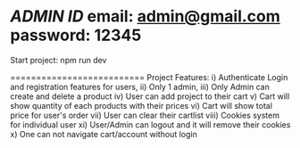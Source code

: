 **_ADMIN ID_**
email: admin@gmail.com
password: 12345
==========================

Start project: npm run dev

==========================
Project Features:
i) Authenticate Login and registration features for users,
ii) Only 1 admin,
iii) Only Admin can create and delete a product
iv) User can add project to their cart
v) Cart will show quantity of each products with their prices
vi) Cart will show total price for user's order
vii) User can clear their cartlist
viii) Cookies system for individual user
xi) User/Admin can logout and it will remove their cookies
x) One can not navigate cart/account without login
